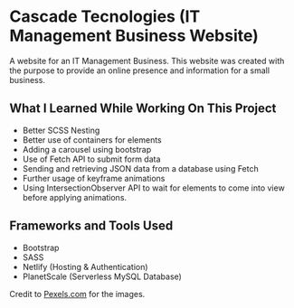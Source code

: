# Cascade Tecnologies (IT Management Business Website)

A website for an IT Management Business. This website was created with the purpose to provide an online presence and information for a small business. 


## What I Learned While Working On This Project

- Better SCSS Nesting
- Better use of containers for elements
- Adding a carousel using bootstrap
- Use of Fetch API to submit form data
- Sending and retrieving JSON data from a database using Fetch
- Further usage of keyframe animations
- Using IntersectionObserver API to wait for elements to come into view before applying animations.

## Frameworks and Tools Used

- Bootstrap
- SASS
- Netlify (Hosting & Authentication)
- PlanetScale (Serverless MySQL Database)

Credit to [Pexels.com](https://www.pexels.com/search/information%20technology/) for the images.
